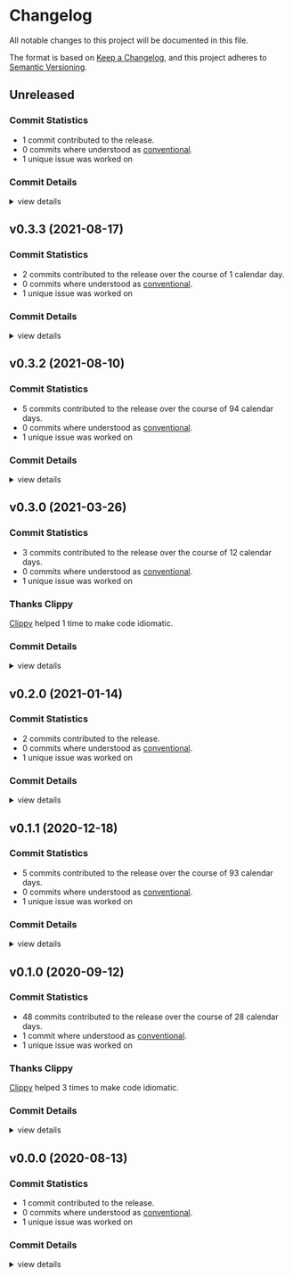 # Changelog

All notable changes to this project will be documented in this file.

The format is based on [Keep a Changelog](https://keepachangelog.com/en/1.0.0/),
and this project adheres to [Semantic Versioning](https://semver.org/spec/v2.0.0.html).

## Unreleased

### Commit Statistics

<csr-read-only-do-not-edit/>

 - 1 commit contributed to the release.
 - 0 commits where understood as [conventional](https://www.conventionalcommits.org).
 - 1 unique issue was worked on

### Commit Details

<csr-read-only-do-not-edit/>

<details><summary>view details</summary>

 * **#198**
    - Fixup remaining changelogs… (0ac488a)
</details>

## v0.3.3 (2021-08-17)

### Commit Statistics

<csr-read-only-do-not-edit/>

 - 2 commits contributed to the release over the course of 1 calendar day.
 - 0 commits where understood as [conventional](https://www.conventionalcommits.org).
 - 1 unique issue was worked on

### Commit Details

<csr-read-only-do-not-edit/>

<details><summary>view details</summary>

 * **Uncategorized**
    - Release git-url v0.3.3 (fdd5bdb)
    - Apply nightly rustfmt rules. (5e0edba)
</details>

## v0.3.2 (2021-08-10)

### Commit Statistics

<csr-read-only-do-not-edit/>

 - 5 commits contributed to the release over the course of 94 calendar days.
 - 0 commits where understood as [conventional](https://www.conventionalcommits.org).
 - 1 unique issue was worked on

### Commit Details

<csr-read-only-do-not-edit/>

<details><summary>view details</summary>

 * **Uncategorized**
    - (cargo-release) version 0.3.2 (03de99e)
    - (cargo-release) version 0.3.1 (4deef67)
    - Merge branch 'patch-2' (f01dc54)
    - Merge branch 'patch-1' (5edc076)
    - Fix compile warnings (42fd77b)
</details>

## v0.3.0 (2021-03-26)

### Commit Statistics

<csr-read-only-do-not-edit/>

 - 3 commits contributed to the release over the course of 12 calendar days.
 - 0 commits where understood as [conventional](https://www.conventionalcommits.org).
 - 1 unique issue was worked on

### Thanks Clippy

<csr-read-only-do-not-edit/>

[Clippy](https://github.com/rust-lang/rust-clippy) helped 1 time to make code idiomatic. 

### Commit Details

<csr-read-only-do-not-edit/>

<details><summary>view details</summary>

 * **Uncategorized**
    - (cargo-release) version 0.3.0 (d5c6643)
    - thanks clippy (e13adb2)
    - [gitoxide-core] Use git-config for remote url parsing (c45feed)
</details>

## v0.2.0 (2021-01-14)

### Commit Statistics

<csr-read-only-do-not-edit/>

 - 2 commits contributed to the release.
 - 0 commits where understood as [conventional](https://www.conventionalcommits.org).
 - 1 unique issue was worked on

### Commit Details

<csr-read-only-do-not-edit/>

<details><summary>view details</summary>

 * **Uncategorized**
    - (cargo-release) version 0.2.0 (0c39373)
    - support for radicle urls (2c5b955)
</details>

## v0.1.1 (2020-12-18)

### Commit Statistics

<csr-read-only-do-not-edit/>

 - 5 commits contributed to the release over the course of 93 calendar days.
 - 0 commits where understood as [conventional](https://www.conventionalcommits.org).
 - 1 unique issue was worked on

### Commit Details

<csr-read-only-do-not-edit/>

<details><summary>view details</summary>

 * **Uncategorized**
    - (cargo-release) version 0.1.1 (e94fefa)
    - finish git-url docs (4099508)
    - begin of documenting git-url crate (c891901)
    - remove dash in all repository links (98c1360)
    - Finish removal of rust 2018 idioms (0d1699e)
</details>

## v0.1.0 (2020-09-12)

### Commit Statistics

<csr-read-only-do-not-edit/>

 - 48 commits contributed to the release over the course of 28 calendar days.
 - 1 commit where understood as [conventional](https://www.conventionalcommits.org).
 - 1 unique issue was worked on

### Thanks Clippy

<csr-read-only-do-not-edit/>

[Clippy](https://github.com/rust-lang/rust-clippy) helped 3 times to make code idiomatic. 

### Commit Details

<csr-read-only-do-not-edit/>

<details><summary>view details</summary>

 * **Uncategorized**
    - refactor (e07fbd6)
    - [clone] encode message for git credentials helper (143549e)
    - [clone] make URL available in transport layer (6778447)
    - [clone] Finish round-trip testing (df617fd)
    - refactor (aea52fe)
    - [clone] first sketch of roundtripping URLs (23678f8)
    - [clone] first steps towards launching git-upload-pack while… (41f05f1)
    - [clone] Better error handling for generalized `connect(…)` (713808c)
    - [clone] expand-path should be server-side (8a38856)
    - thanks clippy (0506fd9)
    - [url] more specific 'missing user home' error (ec5721a)
    - refactor (e54681a)
    - [url] Actually the is_relative() case should never be triggered (ac89d38)
    - [url] try again, maybe this works on windows… (f14fdd1)
    - [url] Once more with feeling (2ea4a8c)
    - [url] all debug output there is… (3df5b41)
    - [url] yikes, more debugging for windows on CI (9a430e7)
    - [url] Another try to make this work on windows - tests probably (a51647f)
    - [url] See if this fixes the windows tests (534c6a6)
    - [url]  add standard conversions (27e3bdc)
    - refactor (73e2b1b)
    - [url] BString in public interface (745662d)
    - [url] Commit to 'bstr' (3d26ae1)
    - [url] remove feature toggle, 'home' dependency is small enough (a5a6f0f)
    - [url] Add user expansion support (behind feature toggle) (a684cfe)
    - [url] first stab at expanding paths with user names (37459dc)
    - thanks clippy (50acab7)
    - [url] Support for git and http urls, as well as user expansion parsing (5ef201d)
    - refactor (6ab7cc6)
    - [url] first stab at implementing username expansion reasonably (86d17a3)
    - [url] fix serde (569014d)
    - [url] Now with support for non-utf8 byte strings (81f01fd)
    - [url] more tests and additional limitations (3c2811f)
    - [url] handle trivial file protocol URLs better (18eb512)
    - [url] Disable URL parsing for things that look like paths (03b0de9)
    - [url] turns out that relative URLs and windows paths are killing it (0bee58e)
    - [url] Switch to 'url' crate, as correctness certainly is more important than compile times (da6ad48)
    - thanks clippy (a37c7a3)
    - [url] user and IPv4 parsing/simple validation (d1929ac)
    - [url] parse port number (bc8bd99)
    - try for leaner tests, but it does the opposite kind of :D (098f802)
    - refactor (4499a08)
    - refactor (42a1b51)
    - [url] the first green tests (a501bc1)
    - refactor (9c5fb91)
    - [url] infrastructure for nom errors, taken from git-object (0ae38ed)
    - [url] basic frame and first failing test (60aacf0)
    - Allow dual-licensing with Apache 2.0 (ea353eb)
</details>

## v0.0.0 (2020-08-13)

### Commit Statistics

<csr-read-only-do-not-edit/>

 - 1 commit contributed to the release.
 - 0 commits where understood as [conventional](https://www.conventionalcommits.org).
 - 1 unique issue was worked on

### Commit Details

<csr-read-only-do-not-edit/>

<details><summary>view details</summary>

 * **Uncategorized**
    - add git-url crate (fd2e5ba)
</details>


